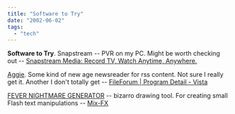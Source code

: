 ```yaml
---
title: "Software to Try"
date: "2002-06-02"
tags: 
  - "tech"
---
```


**Software to Try**. Snapstream -- PVR on my PC. Might be worth checking out -- [Snapstream Media: Record TV, Watch Anytime, Anywhere.](http://www.snapstream.com/)

[Aggie](http://bitworking.org/Aggie.html#install). Some kind of new age newsreader for rss content. Not sure I really get it. Another I don't totally get -- [FileForum | Program Detail - Vista](http://fileforum.betanews.com/detail.php3?fid=1005053446)

[FEVER NIGHTMARE GENERATOR](http://www.scratchdisk.com/) -- bizarro drawing tool. For creating small Flash text manipulations -- [Mix-FX](http://www.mix-fx.com/download.htm)
